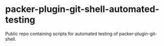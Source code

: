 # packer-plugin-git-shell-automated-testing

Public repo containing scripts for automated testing of packer-plugin-git-shell.
